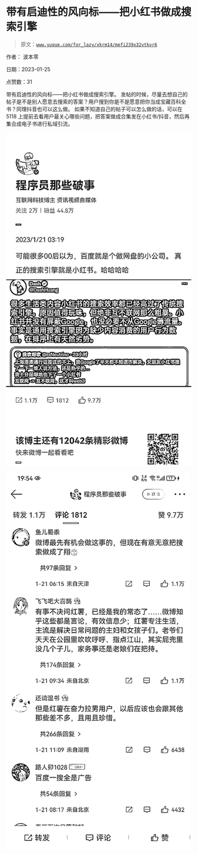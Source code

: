 # 带有启迪性的风向标——把小红书做成搜索引擎

> 原文：[`www.yuque.com/for_lazy/xkrm14/mefi239x32vtkvr6`](https://www.yuque.com/for_lazy/xkrm14/mefi239x32vtkvr6)

作者： 波本零 

日期：2023-01-25 

点赞数：31 

带有启迪性的风向标——把小红书做成搜索引擎。 发帖的时候，尽量去想自己的帖子是不是别人愿意去搜索的答案？用户搜到你是不是愿意把你当成宝藏百科全书？同理抖音也可以这么做。 如果不知道自己的帖子可以怎么做的话，可以在 5118 上提前去看用户最关心哪些问题，把答案做成合集发在小红书/抖音，然后再集合成电子书进行私域引流。 

![](img/f43d5d25b074aaebc68b56b6256e147b.png) 

![](img/a7694437b349a4adb13b8d0de961728c.png) 

